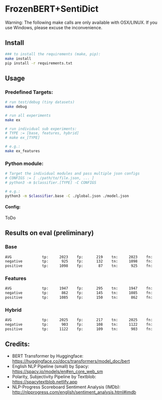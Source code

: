 # FrozenBERT+SentiDict
Warning: The following make calls are only available with OSX/LINUX. If you use Windows, please excuse the inconvenience.

## Install
```bash
### to install the requirements (make, pip):
make install
pip install -r requirements.txt
```

## Usage

### Predefined Targets:
```bash
# run test/debug (tiny datasets)
make debug

# run all experiments
make ex

# run individual sub experiments:
# TYPE := [base, features, hybrid]
# make ex_[TYPE]

# e.g.:
make ex_features
```
### Python module:
```bash
# Target the individual modules and pass multiple json configs 
# CONFIGS := [ ./path/to/file.json, ... ] 
# python3 -m $classifier.[TYPE] -C CONFIGS

# e.g.:
python3 -m $classifier.base -C ./global.json ./model.json
```

#### Config:
ToDo

## Results on eval (preliminary)

### Base
```bash
AVG           	 tp:     2023	 fp:      219 	 tn:     2023	 fn:      219	 pre=0.9023	 rec=0.9023	 f1=0.9023	 acc=0.9023
negative      	 tp:      925	 fp:      132 	 tn:     1098	 fn:       87	 pre=0.8751	 rec=0.9140	 f1=0.8942	 acc=0.9023
positive      	 tp:     1098	 fp:       87 	 tn:      925	 fn:      132	 pre=0.9266	 rec=0.8927	 f1=0.9093	 acc=0.9023
```

### Features
```bash
AVG           	 tp:     1947	 fp:      295 	 tn:     1947	 fn:      295	 pre=0.8684	 rec=0.8684	 f1=0.8684	 acc=0.8684
negative      	 tp:      862	 fp:      145 	 tn:     1085	 fn:      150	 pre=0.8560	 rec=0.8518	 f1=0.8539	 acc=0.8684
positive      	 tp:     1085	 fp:      150 	 tn:      862	 fn:      145	 pre=0.8785	 rec=0.8821	 f1=0.8803	 acc=0.8684
```

### Hybrid
```bash
AVG           	 tp:     2025	 fp:      217 	 tn:     2025	 fn:      217	 pre=0.9032	 rec=0.9032	 f1=0.9032	 acc=0.9032
negative      	 tp:      903	 fp:      108 	 tn:     1122	 fn:      109	 pre=0.8932	 rec=0.8923	 f1=0.8927	 acc=0.9032
positive      	 tp:     1122	 fp:      109 	 tn:      903	 fn:      108	 pre=0.9115	 rec=0.9122	 f1=0.9118	 acc=0.9032
```

## Credits:

* BERT Transformer by Huggingface: <https://huggingface.co/docs/transformers/model_doc/bert>
* English NLP Pipeline (small) by Spacy: <https://spacy.io/models/en#en_core_web_sm>
* Polarity, Subjectivity Pipeline by Textblob: <https://spacytextblob.netlify.app>
* NLP-Progress Scoreboard Sentiment Analysis (IMDb): <http://nlpprogress.com/english/sentiment_analysis.html#imdb>
